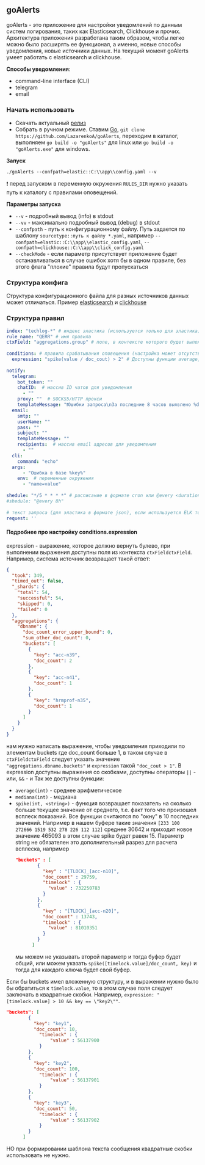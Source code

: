 ## goAlerts
goAlerts - это приложение для настройки уведомлений по данным систем логирования, таких как Elasticsearch, Clickhouse и прочих. Архитектура приложения разработана таким образом, чтобы легко можно было расширять ее функционал, а именно, новые способы уведомления, новые источники данных.
На текущий момент goAlerts умеет работать с elasticsearch и сlickhouse.

**Способы уведомления**:
- command-line interface (CLI)
- telegram
- email



### Начать использовать
- Скачать актуальный [релиз](https://github.com/LazarenkoA/goAlerts/releases )
- Собрать в ручном режиме. Ставим [Go](https://blog.golang.org/), `git clone https://github.com/LazarenkoA/goAlerts`, переходим в каталог, выполняем `go build -o "goAlerts"` для linux или `go build -o "goAlerts.exe"` для windows.


**Запуск**

`./goAlerts --confpath=elastic::C:\\app\\config.yaml --v`

❗ перед запуском в переменную окружения `RULES_DIR` нужно указать путь к каталогу с правилами оповещений.




**Параметры запуска**
- `--v` - подробный вывод (info) в stdout
- `--vv` - максимально подробный вывод (debug) в stdout
- `--confpath` - путь к конфигурационному файлу. Путь задается по шаблону `sourcetype::путь к файлу *.yaml`, например `--confpath=elastic::C:\\app\\elastic_config.yaml`, `--confpath=clickhouse::C:\\app\\click_config.yaml`
- `--checkMode` - если параметр присутствует приложение будет останавливаться в случае ошибок хотя бы в одном правиле, без этого флага "плохие" правила будут пропускаться


### Структура конфига
Структура конфигурационного файла для разных источников данных может отличаться.
Пример [elasticsearch](https://github.com/LazarenkoA/goAlerts/blob/main/app/elastic_config.yaml) и [сlickhouse](https://github.com/LazarenkoA/goAlerts/blob/main/app/click_config.yaml)

### Структура правил
```yaml
index: "techlog-*" # индекс эластика (используется только для эластика)  
rule_name: "QERR" # имя правила  
ctxField: "aggregations.group" # поле, в контексте которого будет выполняться expression, так же дочерние поля будут доступны для notify (например, для формирования текста сообщения)  
  
conditions: # правила срабатывания оповещения (настройка может отсутствовать, тогда уведомление будет по всем данным, которые вернет система логирования)
  expression: "spike(value / doc_cout) > 2" # Доступны функции average, mediana, spike.
  
notify:  
  telegram:  
    bot_token: ""  
    chatID:  # массив ID чатов для уведомления
      - ""  
    proxy: ""  # SOCKS5/HTTP прокси
    templateMessage: "❗Ошибки запроса\nЗа последние 8 часов выявлено %doc_count% ошибок запроса, ошибка \"%key%\""
  email:  
    smtp: ""  
    userName: ""  
    pass: ""  
    subject: ""  
    templateMessage: ""  
    recipients:  # массив email адресов для уведомления
      - ""  
  cli:  
    command: "echo"  
  args:  
      - "Ошибка в базе %key%"   
    env:  # переменные окружения
      - "name=value"
  
shedule: "*/5 * * * *" # расписание в формате cron или @every <duration> (https://pkg.go.dev/github.com/hanagantig/cron?utm_source=godoc#hdr-CRON_Expression_Format)  
#shedule: "@every 8h"
  
# текст запроса (для эластика в формате json), если используется ELK то запрос можно получить через "Inspect"
request: ''
```


#### Подробнее про настройку conditions.expression
expression - выражение, которое должно вернуть булево, при выполнении выражения доступны поля из контекста `ctxFieldctxField`. Например, система источник возвращает такой ответ:
```json
{
  "took": 349,
  "timed_out": false,
  "_shards": {
    "total": 54,
    "successful": 54,
    "skipped": 0,
    "failed": 0
  },
  "aggregations": {
    "dbname": {
      "doc_count_error_upper_bound": 0,
      "sum_other_doc_count": 0,
      "buckets": [
        {
          "key": "acc-n39",
          "doc_count": 2
        },
        {
          "key": "acc-n41",
          "doc_count": 1
        },
        {
          "key": "hrmprof-n35",
          "doc_count": 1
        }
      ]
    }
  }
}
```

нам нужно написать выражение, чтобы уведомления приходили по элементам buckets где doc_count больше 1, в таком случае в  `ctxFieldctxField` следует указать значение `"aggregations.dbname.buckets"` и  `expression` такой `"doc_cout > 1"`.
В expression доступны выражения со скобками, доступны операторы `||` - или, `&&` - и
Так же доступны функции:
- `average(int)` - среднее арифметическое
- `mediana(int)`  - медиана
- `spike(int, <string>)`  - функция возвращает показатель на сколько больше текущее значение от среднего, т.е. факт того что произошел всплеск показаний.
  Все функции считаются по "окну" в 10 последних значений. Например в нашем буфере такие значения `[233 100 272666 1519 532 278 226 112 112]` среднее 30642 и приходит новое значение 465093 в этом случае spike будет равен 15.
Параметр string не обязателен это дополнительный разрез для расчета всплеска, например 
  ```json
  "buckets" : [
          {
            "key" : "[TLOCK]_[acc-n10]",
            "doc_count" : 29759,
            "timelock" : {
              "value" : 732250783
            }
          },
          {
            "key" : "[TLOCK]_[acc-n20]",
            "doc_count" : 13743,
            "timelock" : {
              "value" : 81010351
            }
          }
        ]
  ```
  мы можем не указывать второй параметр и тогда буфер будет общий, или можем указать `spike([timelock.value]/doc_count, key)` и тогда для каждого ключа будет свой буфер.


Если бы buckets имел вложенную структуру, и в выражении нужно было бы обратиться к `timelock.value`, то в этом случае поля следует заключать в квадратные скобки. Например, `expression: "[timelock.value] > 10 && key == \"key2\""`. 

```json
"buckets": [
        {
          "key": "key1",
          "doc_count": 10,
			"timelock" : {
            	"value" : 56137900
          	}
        },
        {
          "key": "key2",
          "doc_count": 100,
			"timelock" : {
            	"value" : 56137901
          	}
        },
        {
          "key": "key3",
          "doc_count": 50,
			"timelock" : {
            	"value" : 56137902
          	}
        }
      ]
```

НО при формировании шаблона текста сообщения квадратные скобки использовать не нужно.
